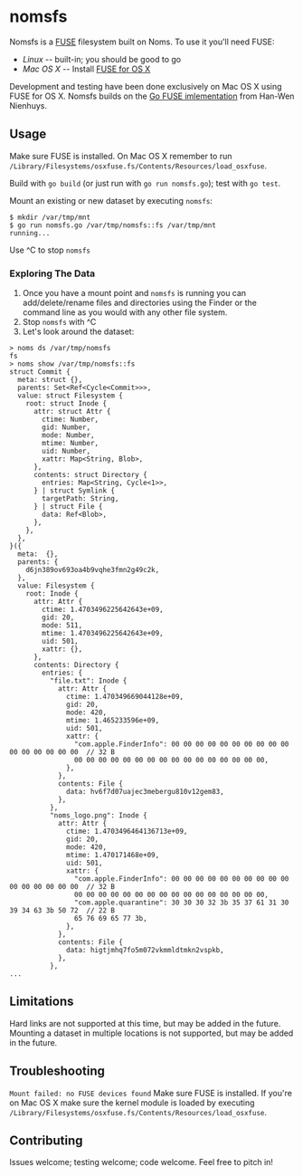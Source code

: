 # nomsfs

Nomsfs is a [FUSE](https://en.wikipedia.org/wiki/Filesystem_in_Userspace) filesystem built on Noms. To use it you'll need FUSE:

* *Linux* -- built-in; you should be good to go
* *Mac OS X* -- Install [FUSE for OS X](https://osxfuse.github.io/)

Development and testing have been done exclusively on Mac OS X using FUSE for OS X.
Nomsfs builds on the [Go FUSE imlementation](https://github.com/hanwen/go-fuse) from Han-Wen Nienhuys.

## Usage

Make sure FUSE is installed. On Mac OS X remember to run `/Library/Filesystems/osxfuse.fs/Contents/Resources/load_osxfuse`.


Build with `go build` (or just run with `go run nomsfs.go`); test with `go test`.

Mount an existing or new dataset by executing `nomsfs`:

```shell
$ mkdir /var/tmp/mnt
$ go run nomsfs.go /var/tmp/nomsfs::fs /var/tmp/mnt
running...
```

Use ^C to stop `nomsfs`

### Exploring The Data

1. Once you have a mount point and `nomsfs` is running you can add/delete/rename files and directories using the Finder or the command line as you would with any other file system.
2. Stop `nomsfs` with ^C
3. Let's look around the dataset:
```shell
> noms ds /var/tmp/nomsfs
fs
> noms show /var/tmp/nomsfs::fs
struct Commit {
  meta: struct {},
  parents: Set<Ref<Cycle<Commit>>>,
  value: struct Filesystem {
    root: struct Inode {
      attr: struct Attr {
        ctime: Number,
        gid: Number,
        mode: Number,
        mtime: Number,
        uid: Number,
        xattr: Map<String, Blob>,
      },
      contents: struct Directory {
        entries: Map<String, Cycle<1>>,
      } | struct Symlink {
        targetPath: String,
      } | struct File {
        data: Ref<Blob>,
      },
    },
  },
}({
  meta:  {},
  parents: {
    d6jn389ov693oa4b9vqhe3fmn2g49c2k,
  },
  value: Filesystem {
    root: Inode {
      attr: Attr {
        ctime: 1.4703496225642643e+09,
        gid: 20,
        mode: 511,
        mtime: 1.4703496225642643e+09,
        uid: 501,
        xattr: {},
      },
      contents: Directory {
        entries: {
          "file.txt": Inode {
            attr: Attr {
              ctime: 1.470349669044128e+09,
              gid: 20,
              mode: 420,
              mtime: 1.465233596e+09,
              uid: 501,
              xattr: {
                "com.apple.FinderInfo": 00 00 00 00 00 00 00 00 00 00 00 00 00 00 00 00  // 32 B
                00 00 00 00 00 00 00 00 00 00 00 00 00 00 00 00,
              },
            },
            contents: File {
              data: hv6f7d07uajec3mebergu810v12gem83,
            },
          },
          "noms_logo.png": Inode {
            attr: Attr {
              ctime: 1.4703496464136713e+09,
              gid: 20,
              mode: 420,
              mtime: 1.470171468e+09,
              uid: 501,
              xattr: {
                "com.apple.FinderInfo": 00 00 00 00 00 00 00 00 00 00 00 00 00 00 00 00  // 32 B
                00 00 00 00 00 00 00 00 00 00 00 00 00 00 00 00,
                "com.apple.quarantine": 30 30 30 32 3b 35 37 61 31 30 39 34 63 3b 50 72  // 22 B
                65 76 69 65 77 3b,
              },
            },
            contents: File {
              data: higtjmhq7fo5m072vkmmldtmkn2vspkb,
            },
          },
...
```

## Limitations

Hard links are not supported at this time, but may be added in the future.
Mounting a dataset in multiple locations is not supported, but may be added in the future.

## Troubleshooting

`Mount failed: no FUSE devices found`
Make sure FUSE is installed. If you're on Mac OS X make sure the kernel module is loaded by executing `/Library/Filesystems/osxfuse.fs/Contents/Resources/load_osxfuse`.

## Contributing

Issues welcome; testing welcome; code welcome. Feel free to pitch in!
